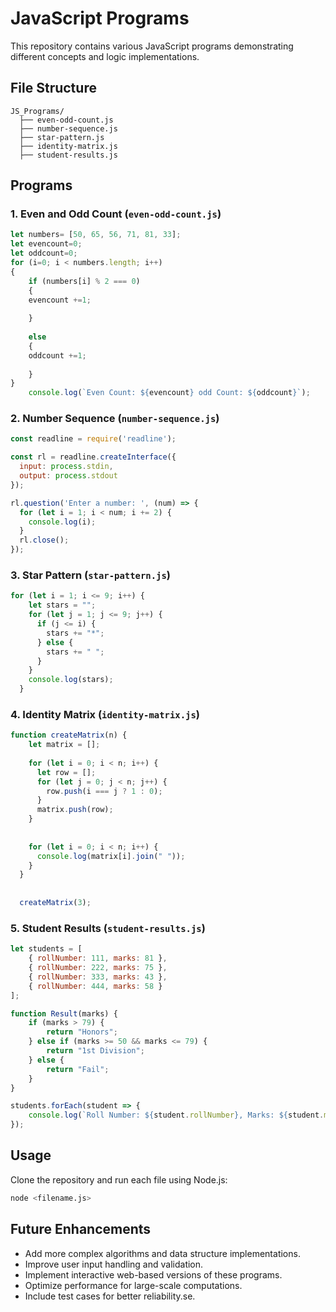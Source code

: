 # JavaScript Programs

This repository contains various JavaScript programs demonstrating different concepts and logic implementations.

## File Structure
```
JS_Programs/
  ├── even-odd-count.js
  ├── number-sequence.js
  ├── star-pattern.js
  ├── identity-matrix.js
  ├── student-results.js
```

## Programs

### 1. Even and Odd Count (`even-odd-count.js`)
```javascript
let numbers= [50, 65, 56, 71, 81, 33];
let evencount=0;
let oddcount=0;
for (i=0; i < numbers.length; i++)
{
    if (numbers[i] % 2 === 0)
    {
    evencount +=1;
    
    } 
    
    else
    {
    oddcount +=1;
    
    }
}
    console.log(`Even Count: ${evencount} odd Count: ${oddcount}`);
```

### 2. Number Sequence (`number-sequence.js`)
```javascript
const readline = require('readline');

const rl = readline.createInterface({
  input: process.stdin,
  output: process.stdout
});

rl.question('Enter a number: ', (num) => {
  for (let i = 1; i < num; i += 2) {
    console.log(i);
  }
  rl.close();
});
```

### 3. Star Pattern (`star-pattern.js`)
```javascript
for (let i = 1; i <= 9; i++) {
    let stars = "";
    for (let j = 1; j <= 9; j++) {
      if (j <= i) {
        stars += "*";
      } else {
        stars += " ";
      }
    }
    console.log(stars);
  }
```

### 4. Identity Matrix (`identity-matrix.js`)
```javascript
function createMatrix(n) {
    let matrix = [];
  
    for (let i = 0; i < n; i++) {
      let row = [];
      for (let j = 0; j < n; j++) {
        row.push(i === j ? 1 : 0); 
      }
      matrix.push(row);
    }
  
   
    for (let i = 0; i < n; i++) {
      console.log(matrix[i].join(" "));
    }
  }
  
 
  createMatrix(3);
```

### 5. Student Results (`student-results.js`)
```javascript
let students = [
    { rollNumber: 111, marks: 81 },
    { rollNumber: 222, marks: 75 },
    { rollNumber: 333, marks: 43 },
    { rollNumber: 444, marks: 58 }
];

function Result(marks) {
    if (marks > 79) {
        return "Honors";
    } else if (marks >= 50 && marks <= 79) {
        return "1st Division";
    } else {
        return "Fail";
    }
}

students.forEach(student => {
    console.log(`Roll Number: ${student.rollNumber}, Marks: ${student.marks}, Result: ${Result(student.marks)}`);
});
```

## Usage
Clone the repository and run each file using Node.js:
```bash
node <filename.js>
```

## Future Enhancements
- Add more complex algorithms and data structure implementations.
- Improve user input handling and validation.
- Implement interactive web-based versions of these programs.
- Optimize performance for large-scale computations.
- Include test cases for better reliability.se.
